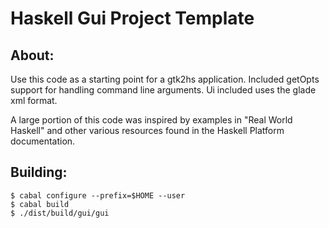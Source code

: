 
Haskell Gui Project Template
============================

About:
-----

Use this code as a starting point for a gtk2hs application. Included getOpts support
for handling command line arguments. Ui included uses the glade xml format.

A large portion of this code was inspired by examples in "Real World Haskell" and
other various resources found in the Haskell Platform documentation.

Building:
--------

    $ cabal configure --prefix=$HOME --user
    $ cabal build
    $ ./dist/build/gui/gui

